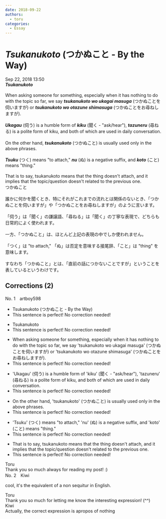 ```yaml
---
date: 2018-09-22
authors:
  - toru
categories:
  - Essay
---
```


<h1 id="subject_show"><strong><em>Tsukanukoto</strong></em> (つかぬこと - By the Way)</h1>
<div class="date">Sep 22, 2018 13:50</div>
<div id="post"><div id="body_show_ori">
<strong><em>Tsukanukoto</strong></em><br/><br/>When asking someone for something, especially when it has nothing to do with the topic so far, we say <strong><em>tsukanukoto wo ukagai masuga</em></strong> (つかぬことを伺いますが) or <strong><em>tsukanukoto wo otazune shimasuga</em></strong> (つかぬことをお尋ねしますが).<br/><br/><strong><em>Ukagau</em></strong> (伺う) is a humble form of <strong><em>kiku</em></strong> (聞く - "ask/hear"), <strong><em>tazuneru</em></strong> (尋ねる) is a polite form of kiku, and both of which are used in daily conversation.<br/><br/>On the other hand, <strong><em>tsukanukoto</em></strong> (つかぬこと) is usually used only in the above phrases.<br/><br/><strong><em>Tsuku</em></strong> (つく) means "to attach," <strong><em>nu</em></strong> (ぬ) is a negative suffix, and <strong><em>koto</em></strong> (こと) means "thing."<br/><br/>That is to say, tsukanukoto means that the thing doesn't attach, and it implies that the topic/question doesn't related to the previous one.
</div></div>

<!-- more -->

<div id="post_ja"><div id="body_show_mo">
つかぬこと<br/><br/>誰かに何かを聞くとき、特にそれがこれまでの流れとは関係のないとき、「つかぬことを伺いますが」や「つかぬことをお尋ねしますが」のように言います。<br/><br/>「伺う」は「聞く」の謙譲語、「尋ねる」は「聞く」の丁寧な表現で、どちらも日常的によく使われます。<br/><br/>一方、「つかぬこと」は、ほとんど上記の表現の中でしか使われません。<br/><br/>「つく」は "to attach," 「ぬ」は否定を意味する接尾辞、「こと」は "thing" を意味します。<br/><br/>すなわち「つかぬこと」とは、「直前の話につかないことですが」ということを表しているというわけです。
</div></div>

## Corrections (2)
<div id="block"><div class="first_name"> No. 1　<span class="just_name">artboy598</span></div><div id="block2">
<ul class="correction_field">
<li class="incorrect">Tsukanukoto (つかぬこと - By the Way)</li>
<li class="corrected perfect">This sentence is perfect! No correction needed!</li>
</ul>
<ul class="correction_field">
<li class="incorrect">Tsukanukoto</li>
<li class="corrected perfect">This sentence is perfect! No correction needed!</li>
</ul>
<ul class="correction_field">
<li class="incorrect">When asking someone for something, especially when it has nothing to do with the topic so far, we say 'tsukanukoto wo ukagai masuga' (つかぬことを伺いますが) or 'tsukanukoto wo otazune shimasuga' (つかぬことをお尋ねしますが).</li>
<li class="corrected perfect">This sentence is perfect! No correction needed!</li>
</ul>
<ul class="correction_field">
<li class="incorrect">'Ukagau' (伺う) is a humble form of 'kiku' (聞く - "ask/hear"), 'tazuneru' (尋ねる) is a polite form of kiku, and both of which are used in daily conversation.</li>
<li class="corrected perfect">This sentence is perfect! No correction needed!</li>
</ul>
<ul class="correction_field">
<li class="incorrect">On the other hand, 'tsukanukoto' (つかぬこと) is usually used only in the above phrases.</li>
<li class="corrected perfect">This sentence is perfect! No correction needed!</li>
</ul>
<ul class="correction_field">
<li class="incorrect">'Tsuku' (つく) means "to attach," 'nu' (ぬ) is a negative suffix, and 'koto' (こと) means "thing."</li>
<li class="corrected perfect">This sentence is perfect! No correction needed!</li>
</ul>
<ul class="correction_field">
<li class="incorrect">That is to say, tsukanukoto means that the thing doesn't attach, and it implies that the topic/question doesn't related to the previous one.</li>
<li class="corrected perfect">This sentence is perfect! No correction needed!</li>
</ul>
</div><div class="name"><span class="just_name">Toru</span><br>
Thank you so much always for reading my post! :)
</div>
</div>
<div id="block"><div class="first_name"> No. 2　<span class="just_name">Kiwi</span></div><div id="block2">
<p class="comment_small">
 cool, it's the equivalent of a non sequitur in English.
</p>

</div><div class="name"><span class="just_name">Toru</span><br>
Thank you so much for letting me know the interesting expression! (^^)
</div>
<div class="name"><span class="just_name">Kiwi</span><br>
Actually, the correct expression is apropos of nothing
</div>
</div>
